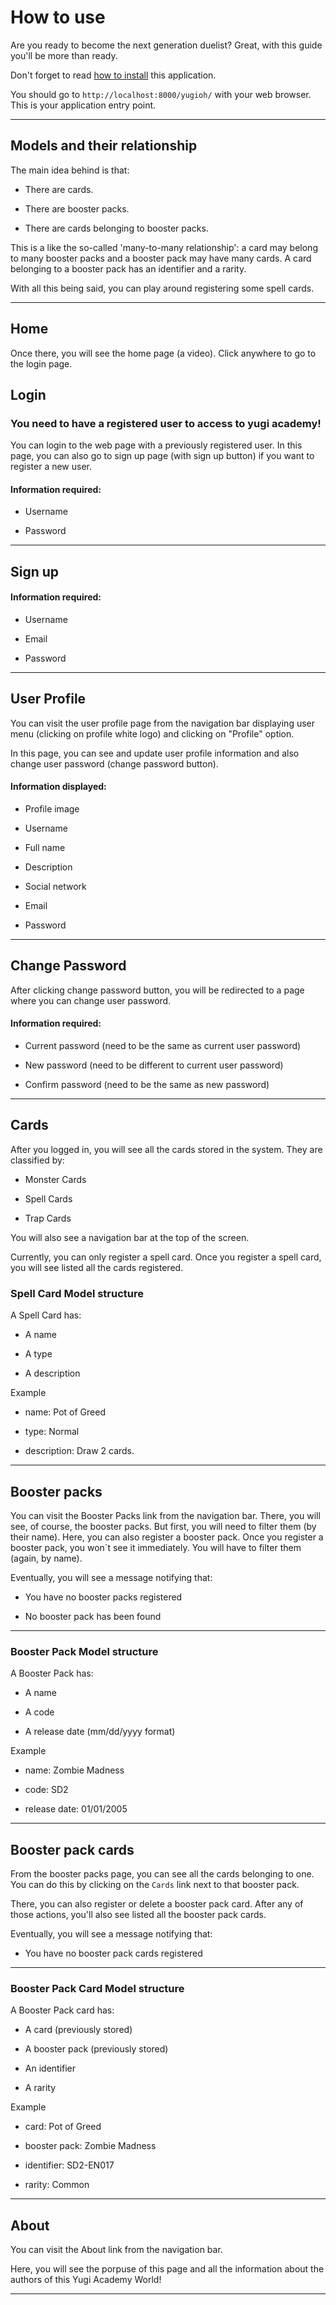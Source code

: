 # How to use

Are you ready to become the next generation duelist?
Great, with this guide you'll be more than ready.

Don't forget to read [how to install](how-to-install.md) this application.

You should go to `http://localhost:8000/yugioh/` with your web browser.
This is your application entry point.

---

## Models and their relationship

The main idea behind is that:

- There are cards.

- There are booster packs.

- There are cards belonging to booster packs.

This is a like the so-called 'many-to-many relationship':
a card may belong to many booster packs and a booster pack may have many cards.
A card belonging to a booster pack has an identifier and a rarity.

With all this being said, you can play around registering some spell cards.

---

## Home

Once there, you will see the home page (a video).
Click anywhere to go to the login page.

## Login

### You need to have a registered user to access to yugi academy!

You can login to the web page with a previously registered user.
In this page, you can also go to sign up page (with sign up button) 
if you want to register a new user.

#### Information required:

- Username

- Password


---

## Sign up

#### Information required:

- Username

- Email

- Password

---

## User Profile

You can visit the user profile page from the navigation bar displaying user 
menu (clicking on profile white logo) and clicking on "Profile" option.

In this page, you can see and update user profile information and also 
change user password (change password button).

#### Information displayed:

- Profile image

- Username

- Full name

- Description

- Social network

- Email

- Password

---

## Change Password

After clicking change password button, you will be redirected to a page 
where you can change user password.

#### Information required:

- Current password (need to be the same as current user password)

- New password (need to be different to current user password)

- Confirm password (need to be the same as new password)

---

## Cards

After you logged in, you will see all the cards stored in the system.
They are classified by:

- Monster Cards

- Spell Cards

- Trap Cards

You will also see a navigation bar at the top of the screen.

Currently, you can only register a spell card.
Once you register a spell card, you will see listed all the cards registered.

### Spell Card Model structure

A Spell Card has:

- A name

- A type

- A description

Example

- name: Pot of Greed

- type: Normal

- description: Draw 2 cards.

---

## Booster packs

You can visit the Booster Packs link from the navigation bar.
There, you will see, of course, the booster packs.
But first, you will need to filter them (by their name).
Here, you can also register a booster pack.
Once you register a booster pack, you won´t see it immediately.
You will have to filter them (again, by name).

Eventually, you will see a message notifying that:

- You have no booster packs registered

- No booster pack has been found

---

### Booster Pack Model structure

A Booster Pack has:

- A name

- A code

- A release date (mm/dd/yyyy format)

Example

- name: Zombie Madness

- code: SD2

- release date: 01/01/2005

---

## Booster pack cards

From the booster packs page, you can see all the cards belonging to one.
You can do this by clicking on the `Cards` link next to that booster pack.

There, you can also register or delete a booster pack card.
After any of those actions, you'll also see listed all the booster pack cards.

Eventually, you will see a message notifying that:

- You have no booster pack cards registered

---

### Booster Pack Card Model structure

A Booster Pack card has:

- A card (previously stored)

- A booster pack (previously stored)

- An identifier

- A rarity

Example

- card: Pot of Greed

- booster pack: Zombie Madness

- identifier: SD2-EN017

- rarity: Common

---

## About

You can visit the About link from the navigation bar.

Here, you will see the porpuse of this page and all the information 
about the authors of this Yugi Academy World!

---
